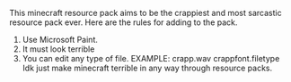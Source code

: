 This minecraft resource pack aims to be the crappiest and most sarcastic resource pack ever.
Here are the rules for adding to the pack.
1. Use Microsoft Paint.
2. It must look terrible
3. You can edit any type of file. EXAMPLE: crapp.wav crappfont.filetype Idk just make minecraft terrible in any way through resource packs.
